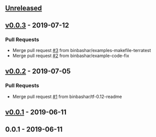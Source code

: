 <a name="unreleased"></a>
## [Unreleased]


<a name="v0.0.3"></a>
## [v0.0.3] - 2019-07-12
### Pull Requests
- Merge pull request [#3](https://github.com/binbashar/terraform-aws-cost-billing-alarm/issues/3) from binbashar/examples-makefile-terratest
- Merge pull request [#2](https://github.com/binbashar/terraform-aws-cost-billing-alarm/issues/2) from binbashar/example-code-fix


<a name="v0.0.2"></a>
## [v0.0.2] - 2019-07-05
### Pull Requests
- Merge pull request [#1](https://github.com/binbashar/terraform-aws-cost-billing-alarm/issues/1) from binbashar/tf-0.12-readme


<a name="v0.0.1"></a>
## [v0.0.1] - 2019-06-11

<a name="0.0.1"></a>
## 0.0.1 - 2019-06-11

[Unreleased]: https://github.com/binbashar/terraform-aws-cost-billing-alarm/compare/v0.0.3...HEAD
[v0.0.3]: https://github.com/binbashar/terraform-aws-cost-billing-alarm/compare/v0.0.2...v0.0.3
[v0.0.2]: https://github.com/binbashar/terraform-aws-cost-billing-alarm/compare/v0.0.1...v0.0.2
[v0.0.1]: https://github.com/binbashar/terraform-aws-cost-billing-alarm/compare/0.0.1...v0.0.1

